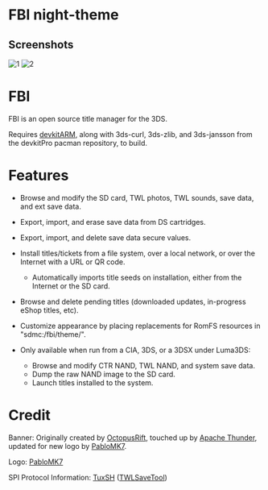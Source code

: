# FBI night-theme
## Screenshots
![1](https://i.imgur.com/g299jF9.png)
![2](https://i.imgur.com/fy9cwuF.png)

# FBI

FBI is an open source title manager for the 3DS.

Requires [devkitARM](https://devkitpro.org/wiki/Getting_Started), along with 3ds-curl, 3ds-zlib, and 3ds-jansson from the devkitPro pacman repository, to build.

# Features

* Browse and modify the SD card, TWL photos, TWL sounds, save data, and ext save data.
* Export, import, and erase save data from DS cartridges.
* Export, import, and delete save data secure values.
* Install titles/tickets from a file system, over a local network, or over the Internet with a URL or QR code.
  * Automatically imports title seeds on installation, either from the Internet or the SD card.
* Browse and delete pending titles (downloaded updates, in-progress eShop titles, etc).
* Customize appearance by placing replacements for RomFS resources in "sdmc:/fbi/theme/".

* Only available when run from a CIA, 3DS, or a 3DSX under Luma3DS:
  * Browse and modify CTR NAND, TWL NAND, and system save data.
  * Dump the raw NAND image to the SD card.
  * Launch titles installed to the system.

# Credit

Banner: Originally created by [OctopusRift](https://gbatemp.net/members/octopusrift.356526/), touched up by [Apache Thunder](https://gbatemp.net/members/apache-thunder.105648/), updated for new logo by [PabloMK7](https://gbatemp.net/members/pablomk7.345712/).

Logo: [PabloMK7](https://gbatemp.net/members/pablomk7.345712/)

SPI Protocol Information: [TuxSH](https://github.com/TuxSH/) ([TWLSaveTool](https://github.com/TuxSH/TWLSaveTool))
